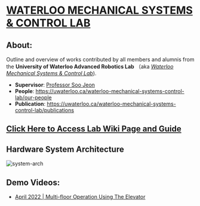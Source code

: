 # [ WATERLOO MECHANICAL SYSTEMS & CONTROL LAB ](https://uwaterloo.ca/waterloo-mechanical-systems-control-lab/)

## About:
Outline and overview of works contributed by all members and alumnis from the **University of Waterloo Advanced Robotics Lab** （aka [_Waterloo Mechanical Systems & Control Lab_](https://uwaterloo.ca/waterloo-mechanical-systems-control-lab/)).

- **Supervisor**: [Professor Soo Jeon](https://uwaterloo.ca/mechanical-mechatronics-engineering/profile/soojeon)
- **People**: https://uwaterloo.ca/waterloo-mechanical-systems-control-lab/our-people
- **Publication**: https://uwaterloo.ca/waterloo-mechanical-systems-control-lab/publications

## [Click Here to Access **Lab Wiki Page and Guide**](https://github.com/UW-Advanced-Robotics-Lab/lab-documentation/wiki)

## Hardware System Architecture
![system-arch](https://user-images.githubusercontent.com/15746225/168640577-158a7b11-472b-4bde-89d6-4b1c05a06aff.png)

## Demo Videos:
- [April 2022 | Multi-floor Operation Using The Elevator](https://www.youtube.com/watch?v=rkKu2eE83Ss)
